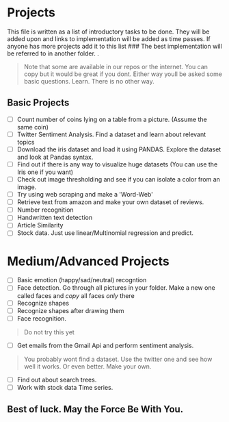 # Projects 

This file is written as a list of introductory tasks to be done. They will be added upon and links to implementation will be added as time passes. 
If anyone has more projects add it to this list ### The best implementation will be referred to in another folder. 
.
> Note that some are available in our repos or the internet. You can copy but it would be great if you dont. Either way youll be asked some basic questions. Learn. There is no other way.


## Basic Projects

- [ ] Count number of coins lying on a table from a picture. (Assume the same coin)
- [ ] Twitter Sentiment Analysis. Find a dataset and learn about relevant topics
- [ ] Download the iris dataset and load it using PANDAS. Explore the dataset and look at Pandas syntax.
- [ ] Find out if there is any way to visualize huge datasets (You can use the Iris one if you want)
- [ ] Check out image thresholding and see if you can isolate a color from an image.
- [ ] Try using web scraping and make a 'Word-Web'
- [ ] Retrieve text from amazon and make your own dataset of reviews. 
- [ ] Number recognition
- [ ] Handwritten text detection
- [ ] Article Similarity
- [ ] Stock data. Just use linear/Multinomial regression and predict.

# Medium/Advanced Projects 

- [ ] Basic emotion (happy/sad/neutral) recogntion
- [ ] Face detection. Go through all pictures in your folder. Make a new one called faces and *copy* all faces *only* there
- [ ] Recognize shapes 
- [ ] Recognize shapes after drawing them
- [ ] Face recognition. 
> Do not try this yet
- [ ] Get emails from the Gmail Api and perform sentiment analysis. 
> You probably wont find a dataset. Use the twitter one and see how well it works. Or even better. Make your own.
- [ ] Find out about search trees.
- [ ] Work with stock data Time series.

## Best of luck. May the Force Be With You.
